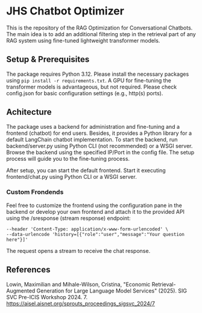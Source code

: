 # JHS Chatbot Optimizer
This is the repository of the RAG Optimization for Conversational Chatbots. The main idea is to add an additional filtering step in the retrieval part of any RAG system using fine-tuned lightweight transformer models. 

## Setup & Prerequisites
The package requires Python 3.12. Please install the necessary packages using `pip install -r requirements.txt`. A GPU for fine-tuning the transformer models is advantageous, but not required.
Please check config.json for basic configuration settings (e.g., http(s) ports).

## Achitecture
The package uses a backend for administration and fine-tuning and a frontend (chatbot) for end users. Besides, it provides a Python library for a default LangChain chatbot implementation. To start the backend, run backend/server.py using Python CLI (not recommended) or a WSGI server. Browse the backend using the specified IP/Port in the config file. The setup process will guide you to the fine-tuning process.

After setup, you can start the default frontend. Start it executing frontend/chat.py using Python CLI or a WSGI server.

### Custom Frondends
Feel free to customize the frontend using the configuration pane in the backend or develop your own frontend and attach it to the provided API using the /sresponse (stream response) endpoint:

```curl --location '/sresponse' \
--header 'Content-Type: application/x-www-form-urlencoded' \
--data-urlencode 'history=[{"role":"user","message":"Your question here"}]'
```

The request opens a stream to receive the chat response.

## References
Lowin, Maximilian and Mihale-Wilson, Cristina, "Economic Retrieval-Augmented Generation for Large Language Model Services" (2025). SIG SVC Pre-ICIS Workshop 2024. 7.
https://aisel.aisnet.org/sprouts_proceedings_sigsvc_2024/7
